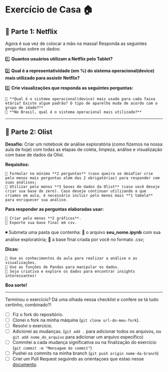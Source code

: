# Exercício de Casa 🏠 

## 💠 **Parte 1: Netflix**

Agora é sua vez de colocar a mão na massa! Responda as seguintes perguntas sobre os dados:

1️⃣ **Quantos usuários utilizam a Netflix pelo Tablet?**

2️⃣ **Qual é a representatividade (em %) do sistema operacional(device) mais utilizado para assistir Netflix?**

3️⃣ **Crie visualizações que responda as seguintes perguntas:**

    🔸 **Qual é o sistema operacional(device) mais usado para cada faixa etária? Existe algum padrão? O tipo de aparelho muda de acordo com o grupo de idade?**
    🔸 **No Brasil, qual é o sistema operacional mais utilizado?**

---

## 💠 **Parte 2: Olist**

**Desafio:** Criar um notebook de análise exploratória (como fizemos na nossa aula de hoje) com todas as etapas de coleta, limpeza, análise e visualização com base de dados da Olist.

**Requisitos:**

    🔸 Formular no mínimo **2 perguntas** (caso queira se desafiar crie pelo menos mais perguntas além das 2 obrigatórias) para responder com suas análises;
    🔸 Utilizar pelo menos **3 bases de dados da Olist** (caso você deseje criar sua base do zero). Caso deseje continuar utilizando a que criamos em aula, é necessário incluir pelo menos mais **1 tabela** para enriquecer sua análise.

**Para responder as perguntas elaboradas usar:**

    🔸 Criar pelo menos **2 gráficos**.
    🔸 Exporte sua base final em csv.
◾ Submeta uma pasta que contenha:
    🔸 o arquivo **seu_nome.ipynb** com sua análise exploratória;
    🔸 a base final criada por você no formato .csv;

**Dicas:**

    🔸 Use os conhecimentos da aula para realizar a análise e as visualizações.
    🔸 Use as funções do Pandas para manipular os dados.
    🔸 Seja criativa e explore os dados para encontrar insights interessantes!

**Boa sorte!**

---

Terminou o exercício? Dá uma olhada nessa checklist e confere se tá tudo certinho, combinado?!

- [ ] Fiz o fork do repositório.
- [ ] Clonei o fork na minha máquina (`git clone url-do-meu-fork`).
- [ ] Resolvi o exercício.
- [ ] Adicionei as mudanças. (`git add .` para adicionar todos os arquivos, ou `git add nome_do_arquivo` para adicionar um arquivo específico)
- [ ] Commitei a cada mudança significativa ou na finalização do exercício (`git commit -m "Mensagem do commit"`)
- [ ] Pushei os commits na minha branch (`git push origin nome-da-branch`)
- [ ] Criei um Pull Request seguindo as orientaçoes que estao nesse [documento](https://github.com/mflilian/repo-example/blob/main/exercicios/para-casa/instrucoes-pull-request.md).
